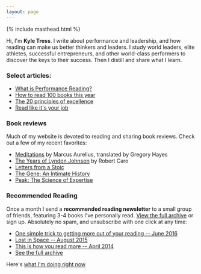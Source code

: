 ```yaml
---
layout: page
---
```


{% include masthead.html %}

Hi, I'm **Kyle Tress**. I write about performance and leadership, and how reading can make us better thinkers and leaders. I study world leaders, elite athletes, successful entrepreneurs, and other world-class performers to discover the keys to their success. Then I distill and share what I learn.

### Select articles:

- [What is Performance Reading?](/what-is-performance-reading)
- [How to read 100 books this year]()
- [The 20 principles of excellence]()
- [Read like it's your job]()

### Book reviews

Much of my website is devoted to reading and sharing book reviews. Check out a few of my recent favorites:

- [Meditations]() by Marcus Aurelius, translated by Gregory Hayes
- [The Years of Lyndon Johnson]() by Robert Caro
- [Letters from a Stoic]()
- [The Gene: An Intimate History]()
- [Peak: The Science of Expertise]()

### Recommended Reading

Once a month I send a **recommended reading newsletter** to a small group of friends, featuring 3-4 books I've personally read. [View the full archive]() or sign up. Absolutely no spam, and unsubscribe with one click at any time:

- [One simple trick to getting more out of your reading -- June 2016]()
- [Lost in Space -- August 2015]()
- [This is how you read more -- April 2014]()
- [See the full archive]()

Here's [what I'm doing right now](/now)
